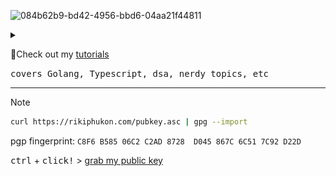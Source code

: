 ![084b62b9-bd42-4956-bbd6-04aa21f44811](https://github.com/phukon/phukon/assets/60285613/04367db3-7245-4f05-b1f8-fbe480fa1230)
<details>
<summary><p>📜Check out my <a href="https://github.com/phukon/practice?tab=readme-ov-file#my-sandbox-">tutorials</a></p><samp> covers Golang, Typescript, dsa, nerdy topics, etc</samp></summary><br/>
<table>
  <tr>
    <th width="150">CitySort</th>
    <th width="150">Openlgen</th>
    <th width="150">Project Athena</th>
    <th width="150">Personal web</th>
  </tr>
  <tr>
    <td align="center">
      <a title="CitySort" href="https://citysort.vercel.app/"><img src="https://raw.githubusercontent.com/phukon/citysort/main/citysort-frontend/public/logo.svg" width="90" height="90" alt="CitySort"/>
      </a>
    </td>
    <td align="center">
      <a title="openlgen" href="https://www.npmjs.com/package/openlgen">
      <img src="https://avatars.githubusercontent.com/u/6078720?s=200&v=4" width="90" height="90" alt="Riki Phukon"/>
      </a>
    </td>    
    <td align="center">
      <a title="Project Athena" href="https://project-athena-react.vercel.app/">
        <img src="https://project-athena-react.vercel.app/static/media/project-athena-1.72cecaf150d1dab8e05e695795b7d7ca.svg" width="90" height="90" alt="Project Athena"/>
      </a>
    </td>
    <td align="center">
      <a title="Riki Phukon" href="https://rikiphukon.com">
      <img src="https://raw.githubusercontent.com/phukon/phukon/main/phukon-astro/public/favicon/android-chrome-192x192.png" width="90" height="90" alt="Riki Phukon"/>
      </a>
    </td>
  </tr>

  <tr>
    <th width="150">Xongroh</th>
    <th width="150">Outnumbered</th>
    <th width="150">Project Athena (vanilla)</th>
    <th width="150">console-animations</th>
  </tr>
  <tr>

  <td align="center">
      <a title="Xongroh" href="https://xongroh.vercel.app">
        <img src="https://xongroh.vercel.app/assets/xongroh-bf576067.svg" width="90" height="90" alt="PMAdXongrohapter"/>
      </a>
    </td>
    <td align="center">
      <a title="Outnumbered" href="https://github.com/phukon/Outnumbered/releases">
        <img src="https://raw.githubusercontent.com/phukon/Outnumbered/main/images/ICON.jpg" width="90" height="90" alt="Outnumbered"/>
      </a>
    </td>
    <td align="center">
      <a title="Outnumbered" href="https://project-athena-sigma.vercel.app/index.html">
        <img src="https://kee-kee.notion.site/image/https%3A%2F%2Fs3-us-west-2.amazonaws.com%2Fsecure.notion-static.com%2F250d5b52-de94-4a58-9dde-cf191f8c0b28%2FInkedfavicon_LI.jpg?table=block&id=ef219b21-6661-4340-b1dd-71300c5032ac&spaceId=61fa7e09-f8a4-4de1-89b7-857d5030fcad&width=250&userId=&cache=v2" width="90" height="90" alt="Outnumbered"/>
      </a>
    </td>
    <td align="center">
      <a title="console-animations" href="https://www.npmjs.com/package/console-animations">
      <img src="https://avatars.githubusercontent.com/u/6078720?s=200&v=4" width="90" height="90" alt="Riki Phukon"/>
      </a>
    </td>
  </tr>
</table>
</details>



---

> [!NOTE]
> ```bash
> curl https://rikiphukon.com/pubkey.asc | gpg --import
> ```
> pgp fingerprint: `C8F6 B585 06C2 C2AD 8728  D045 867C 6C51 7C92 D22D`
> 
> <kbd>ctrl</kbd> + <kbd>click!</kbd> > [grab my public key](https://rikiphukon.com/pubkey.asc)
